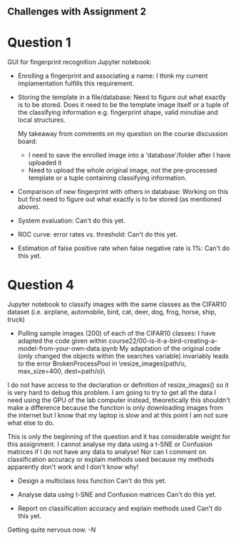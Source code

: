 ## Challenges with Assignment 2
# Question 1
GUI for fingerprint recognition Jupyter notebook:
- Enrolling a fingerprint and associating a name:
  I think my current implamentation fulfills this requirement.
  
- Storing the template in a file/database:
  Need to figure out what exactly is to be stored.
  Does it need to be the template image itself or a tuple of the classifying information
  e.g. fingerprint shape, valid minutiae and local structures.

  My takeaway from comments on my question on the course discussion board:
  - I need to save the enrolled image into a 'database'/folder after I have uploaded it
  - Need to upload the whole original image, not the pre-processed template or a tuple containing classifying information.
    
- Comparison of new fingerprint with others in database:
  Working on this but first need to figure out what exactly is to be stored (as mentioned above).
  
- System evaluation:
  Can't do this yet.
- ROC curve: error rates vs. threshold:
  Can't do this yet.
- Estimation of false positive rate when false negative rate is 1%:
  Can't do this yet.

# Question 4
Jupyter notebook to classify images with the same classes as the CIFAR10 dataset 
(i.e. airplane, automobile, bird, cat, deer, dog, frog, horse, ship, truck)
- Pulling sample images (200) of each of the CIFAR10 classes:
I have adapted the code given within course22/00-is-it-a-bird-creating-a-model-from-your-own-data.ipynb
My adaptation of the original code (only changed the objects within the searches variable) invariably leads
to the error BrokenProcessPool in \resize_images(path/o, max_size=400, dest=path/o)\

I do not have access to the declaration or definition of resize_images() so it is very hard to debug this problem. 
I am going to try to get all the data I need using the GPU of the lab computer instead, theoretically this shouldn't 
make a difference because the function is only downloading images from the internet but I know that my laptop is slow 
and at this point I am not sure what else to do.

This is only the beginning of the question and it has considerable weight for this assignment. I cannot analyse my data 
using a t-SNE or Confusion matrices if I do not have any data to analyse! Nor can I comment on classification accuracy 
or explain methods used because my methods apparently don't work and I don't know why!

- Design a multiclass loss function
  Can't do this yet.

- Analyse data using t-SNE and Confusion matrices
  Can't do this yet.

- Report on classification accuracy and explain methods used
  Can't do this yet.

Getting quite nervous now.
-N
